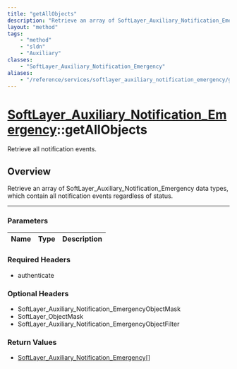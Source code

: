 ```yaml
---
title: "getAllObjects"
description: "Retrieve an array of SoftLayer_Auxiliary_Notification_Emergency data types, which contain all notification events regard... "
layout: "method"
tags:
    - "method"
    - "sldn"
    - "Auxiliary"
classes:
    - "SoftLayer_Auxiliary_Notification_Emergency"
aliases:
    - "/reference/services/softlayer_auxiliary_notification_emergency/getAllObjects"
---
```

# [SoftLayer_Auxiliary_Notification_Emergency](/reference/services/SoftLayer_Auxiliary_Notification_Emergency)::getAllObjects

Retrieve all notification events.


## Overview 
Retrieve an array of SoftLayer_Auxiliary_Notification_Emergency data types, which contain all notification events regardless of status. 

-----

### Parameters 
|Name | Type | Description |
| --- | --- | --- |


### Required Headers
* authenticate


### Optional Headers
* SoftLayer_Auxiliary_Notification_EmergencyObjectMask
* SoftLayer_ObjectMask
* SoftLayer_Auxiliary_Notification_EmergencyObjectFilter

### Return Values
* <a href='/reference/datatypes/SoftLayer_Auxiliary_Notification_Emergency'>SoftLayer_Auxiliary_Notification_Emergency[] </a>





